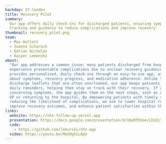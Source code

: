 ```yaml
---
hackday: 27-london
title: Recovery Pilot
summary:
  Our app offers daily check-ins for discharged patients, ensuring symptom
  tracking and guidance to reduce complications and improve recovery
thumbnail: recovery_pilot.png
team:
  - Max Hollett
  - Joanna Scharoch
  - Edrian Nicholas
  - Kacper Lemanski
about:
  "Our app addresses a common issue: many patients discharged from hospitals
  experience preventable complications due to unclear recovery guidance. Our solution
  provides personalized, daily check-ins through an easy-to-use app, asking patients
  about symptoms, recovery progress, and medication adherence. Unlike traditional
  discharge leaflets that are often overlooked, our app keeps patients engaged through
  daily reminders, helping them stay on track with their recovery. If a patient reports
  concerning symptoms, the app guides them on the next steps, such as contacting their
  GP or returning to the hospital. By empowering patients with timely support and
  reducing the likelihood of complications, we aim to lower hospital readmissions,
  improve recovery outcomes, and enhance patient satisfaction within the NHS."
links:
  website: https://nhs-follow-up.vercel.app
  presentation: https://docs.google.com/presentation/d/1KpRfhUoecLDiDjtPmS-DqPp56BfWTaL5XUXWrIsTpow/edit?usp=sharing
  code:
    - https://github.com/lemurski/nhs-app
  video: https://youtu.be/MeU9gGiLApU
---
```

